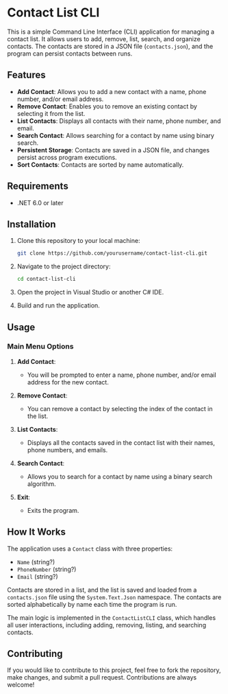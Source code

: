# Contact List CLI

This is a simple Command Line Interface (CLI) application for managing a contact list. It allows users to add, remove, list, search, and organize contacts. The contacts are stored in a JSON file (`contacts.json`), and the program can persist contacts between runs.

## Features

- **Add Contact**: Allows you to add a new contact with a name, phone number, and/or email address.
- **Remove Contact**: Enables you to remove an existing contact by selecting it from the list.
- **List Contacts**: Displays all contacts with their name, phone number, and email.
- **Search Contact**: Allows searching for a contact by name using binary search.
- **Persistent Storage**: Contacts are saved in a JSON file, and changes persist across program executions.
- **Sort Contacts**: Contacts are sorted by name automatically.

## Requirements

- .NET 6.0 or later

## Installation

1. Clone this repository to your local machine:

   ```bash
   git clone https://github.com/yourusername/contact-list-cli.git
   ```

2. Navigate to the project directory:

   ```bash
   cd contact-list-cli
   ```

3. Open the project in Visual Studio or another C# IDE.

4. Build and run the application.

## Usage

### Main Menu Options

1. **Add Contact**:

   - You will be prompted to enter a name, phone number, and/or email address for the new contact.

2. **Remove Contact**:

   - You can remove a contact by selecting the index of the contact in the list.

3. **List Contacts**:

   - Displays all the contacts saved in the contact list with their names, phone numbers, and emails.

4. **Search Contact**:

   - Allows you to search for a contact by name using a binary search algorithm.

5. **Exit**:
   - Exits the program.

## How It Works

The application uses a `Contact` class with three properties:

- `Name` (string?)
- `PhoneNumber` (string?)
- `Email` (string?)

Contacts are stored in a list, and the list is saved and loaded from a `contacts.json` file using the `System.Text.Json` namespace. The contacts are sorted alphabetically by name each time the program is run.

The main logic is implemented in the `ContactListCLI` class, which handles all user interactions, including adding, removing, listing, and searching contacts.

## Contributing

If you would like to contribute to this project, feel free to fork the repository, make changes, and submit a pull request. Contributions are always welcome!
